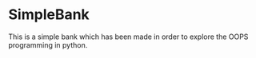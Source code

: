 # SimpleBank
This is a simple bank which has been made in order to explore the OOPS programming in python.
